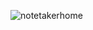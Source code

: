 ![notetakerhome](https://github.com/rohitkumar502/NoteTakerApp/assets/129729820/275c9292-2c4b-4208-84e5-f90dd6d29f04)
